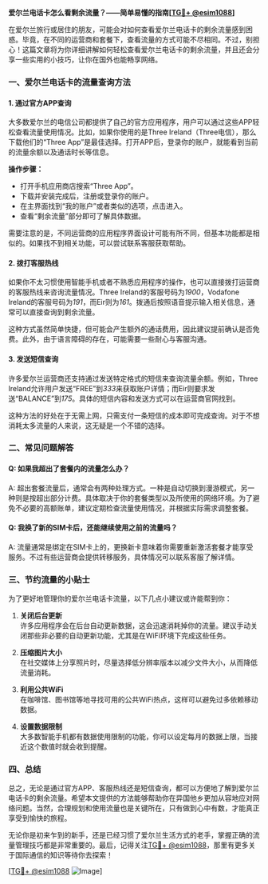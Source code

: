 **爱尔兰电话卡怎么看剩余流量？——简单易懂的指南[[TG💪+ @esim1088](https://t.me/s/esim1088)]**

在爱尔兰旅行或居住的朋友，可能会对如何查看爱尔兰电话卡的剩余流量感到困惑。毕竟，在不同的运营商和套餐下，查看流量的方式可能不尽相同。不过，别担心！这篇文章将为你详细讲解如何轻松查看爱尔兰电话卡的剩余流量，并且还会分享一些实用的小技巧，让你在国外也能畅享网络。

### 一、爱尔兰电话卡的流量查询方法

#### 1. **通过官方APP查询**
大多数爱尔兰的电信公司都提供了自己的官方应用程序，用户可以通过这些APP轻松查看流量使用情况。比如，如果你使用的是Three Ireland（Three电信），那么下载他们的“Three App”是最佳选择。打开APP后，登录你的账户，就能看到当前的流量余额以及通话时长等信息。

**操作步骤：**
- 打开手机应用商店搜索“Three App”。
- 下载并安装完成后，注册或登录你的账户。
- 在主界面找到“我的账户”或者类似的选项，点击进入。
- 查看“剩余流量”部分即可了解具体数据。

需要注意的是，不同运营商的应用程序界面设计可能有所不同，但基本功能都是相似的。如果找不到相关功能，可以尝试联系客服获取帮助。

#### 2. **拨打客服热线**
如果你不太习惯使用智能手机或者不熟悉应用程序的操作，也可以直接拨打运营商的客服热线来咨询流量情况。Three Ireland的客服号码为*1900*，Vodafone Ireland的客服号码为*191*，而Eir则为*161*。拨通后按照语音提示输入相关信息，通常可以直接查询到剩余流量。

这种方式虽然简单快捷，但可能会产生额外的通话费用，因此建议提前确认是否免费。此外，由于语言障碍的存在，可能需要一些耐心与客服沟通。

#### 3. **发送短信查询**
许多爱尔兰运营商还支持通过发送特定格式的短信来查询流量余额。例如，Three Ireland允许用户发送“FREE”到*333*来获取账户详情；而Eir则要求发送“BALANCE”到*175*。具体的短信内容和发送方式可以在运营商官网找到。

这种方法的好处在于无需上网，只需支付一条短信的成本即可完成查询。对于不想消耗太多流量的人来说，这无疑是一个不错的选择。

### 二、常见问题解答

#### Q: 如果我超出了套餐内的流量怎么办？
A: 超出套餐流量后，通常会有两种处理方式。一种是自动切换到漫游模式，另一种则是按超出部分计费。具体取决于你的套餐类型以及所使用的网络环境。为了避免不必要的高额账单，建议定期检查流量使用情况，并根据实际需求调整套餐。

#### Q: 我换了新的SIM卡后，还能继续使用之前的流量吗？
A: 流量通常是绑定在SIM卡上的，更换新卡意味着你需要重新激活套餐才能享受服务。不过有些运营商会提供转移服务，具体情况可以联系客服了解详情。

### 三、节约流量的小贴士

为了更好地管理你的爱尔兰电话卡流量，以下几点小建议或许能帮到你：

1. **关闭后台更新**  
   许多应用程序会在后台自动更新数据，这会迅速消耗掉你的流量。建议手动关闭那些非必要的自动更新功能，尤其是在WiFi环境下完成这些任务。

2. **压缩图片大小**  
   在社交媒体上分享照片时，尽量选择低分辨率版本以减少文件大小，从而降低流量消耗。

3. **利用公共WiFi**  
   在咖啡馆、图书馆等地寻找可用的公共WiFi热点，这样可以避免过多依赖移动数据。

4. **设置数据限制**  
   大多数智能手机都有数据使用限制的功能，你可以设定每月的数据上限，当接近这个数值时就会收到提醒。

### 四、总结

总之，无论是通过官方APP、客服热线还是短信查询，都可以方便地了解到爱尔兰电话卡的剩余流量。希望本文提供的方法能够帮助你在异国他乡更加从容地应对网络问题。当然，合理规划和使用流量也是关键所在，只有做到心中有数，才能真正享受到愉快的旅程。

无论你是初来乍到的新手，还是已经习惯了爱尔兰生活方式的老手，掌握正确的流量管理技巧都是非常重要的。最后，记得关注[TG💪+ @esim1088](https://t.me/s/esim1088)，那里有更多关于国际通信的知识等待你去探索！

[[TG💪+ @esim1088](https://t.me/s/esim1088) ![Image](https://i.postimg.cc/4NQfJmqS/Snipaste-2025-05-13-00-14-12.png)]